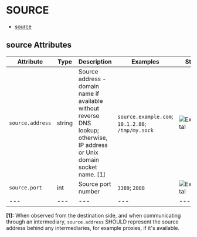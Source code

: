 
<!--- Hugo front matter used to generate the website version of this page:
--->

# SOURCE

- [source](#source)


## source Attributes

| Attribute  | Type | Description  | Examples  | Stability |
|---|---|---|---|---|
| `source.address` | string | Source address - domain name if available without reverse DNS lookup; otherwise, IP address or Unix domain socket name. [1] | `source.example.com`; `10.1.2.80`; `/tmp/my.sock` | ![Experimental](https://img.shields.io/badge/-experimental-blue) |
| `source.port` | int | Source port number | `3389`; `2888` | ![Experimental](https://img.shields.io/badge/-experimental-blue) |
|---|---|---|---|---|

**[1]:** When observed from the destination side, and when communicating through an intermediary, `source.address` SHOULD represent the source address behind any intermediaries, for example proxies, if it's available.


